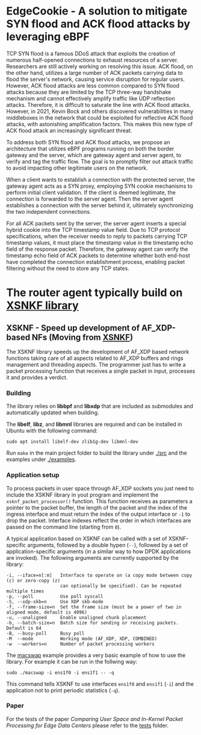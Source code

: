 # EdgeCookie - A solution to mitigate SYN flood and ACK flood attacks by leveraging eBPF

TCP SYN flood is a famous DDoS attack that exploits the creation of numerous half-opened connections to exhaust resources of a server. Researchers are still actively working on resolving this issue. ACK flood, on the other hand, utilizes a large number of ACK packets carrying data to flood the server's network, causing service disruption for regular users. However, ACK flood attacks are less common compared to SYN flood attacks because they are limited by the TCP three-way handshake mechanism and cannot effectively amplify traffic like UDP reflection attacks. Therefore, it is difficult to saturate the line with ACK flood attacks. However, in 2021, Kevin Bock and others discovered vulnerabilities in many middleboxes in the network that could be exploited for reflective ACK flood attacks, with astonishing amplification factors. This makes this new type of ACK flood attack an increasingly significant threat.

To address both SYN flood and ACK flood attacks, we propose an architecture that utilizes eBPF programs running on both the border gateway and the server, which are gateway agent and server agent, to verify and tag the traffic flow. The goal is to promptly filter out attack traffic to avoid impacting other legitimate users on the network.

When a client wants to establish a connection with the protected server, the gateway agent acts as a SYN proxy, employing SYN cookie mechanisms to perform initial client validation. If the client is deemed legitimate, the connection is forwarded to the server agent. Then the server agent establishes a connection with the server behind it, ultimately synchronizing the two independent connections.

For all ACK packets sent by the server, the server agent inserts a special hybrid cookie into the TCP timestamp value field. Due to TCP protocol specifications, when the receiver needs to reply to packets carrying TCP timestamp values, it must place the timestamp value in the timestamp echo field of the response packet. Therefore, the gateway agent can verify the timestamp echo field of ACK packets to determine whether both end-host have completed the connection establishment process, enabling packet filtering without the need to store any TCP states.

# The router agent typically build on [XSNKF library](https://github.com/FedeParola/xsknf)

## XSKNF - Speed up development of AF_XDP-based NFs (Moving from [XSNKF](https://github.com/FedeParola/xsknf))

The XSKNF library speeds up the development of AF_XDP based network functions taking care of all aspects related to AF_XDP buffers and rings management and threading aspects.
The programmer just has to write a packet processing function that receives a single packet in input, processes it and provides a verdict.

### Building

The library relies on **libbpf** and **libxdp** that are included as submodules and automatically updated when building.

The **libelf**, **libz**, and **libmnl** libraries are required and can be installed in Ubuntu with the following command:
```
sudo apt install libelf-dev zlib1g-dev libmnl-dev
```

Run `make` in the main project folder to build the library under [./src](https://github.com/FedeParola/xsknf/tree/master/src) and the examples under [./examples](https://github.com/FedeParola/xsknf/tree/master/examples).

### Application setup

To process packets in user space through AF_XDP sockets you just need to include the XSKNF library in yout program and implement the `xsknf_packet_processor()` function.
This function receives as parameters a pointer to the packet buffer, the length of the packet and the index of the ingress interface and must return the index of the output interface or `-1` to drop the packet.
Interface indexes reflect the order in which interfaces are passed on the command line (starting from `0`).

A typical application based on XSKNF can be called with a set of XSKNF-specific arguments, followed by a double hypen (`--`), followed by a set of application-specific arguments (in a similar way to how DPDK applications are invoked).
The following arguments are currently supported by the library:
```
-i, --iface=n[:m]   Interface to operate on (a copy mode between copy (c) or zero-copy (z)
                    can optionally be specified). Can be repeated multiple times
-p, --poll          Use poll syscall
-S, --xdp-skb=n     Use XDP skb-mode
-f, --frame-size=n  Set the frame size (must be a power of two in aligned mode, default is 4096)
-u, --unaligned     Enable unaligned chunk placement
-b, --batch-size=n  Batch size for sending or receiving packets. Default is 64
-B, --busy-poll     Busy poll
-M  --mode          Working mode (AF_XDP, XDP, COMBINED)
-w  --workers=n     Number of packet processing workers
```

The [macswap](https://github.com/FedeParola/xsknf/tree/master/examples/macswap) example provides a very basic example of how to use the library. For example it can be run in the follwing way:
```
sudo ./macswap -i ens1f0 -i ens1f1 -- -q
```
This command tells XSKNF to use interfaces `ens1f0` and `ens1f1` (`-i`) and the application not to print periodic statistics (`-q`).

### Paper

For the tests of the paper *Comparing User Space and In-Kernel Packet Processing for Edge Data Centers* please refer to the [tests]([./tests](https://github.com/FedeParola/xsknf/tree/master/tests)) folder.
